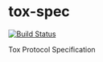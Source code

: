 # tox-spec

[![Build Status](https://api.travis-ci.org/TokTok/tox-spec.svg)](https://travis-ci.org/TokTok/tox-spec)

Tox Protocol Specification

